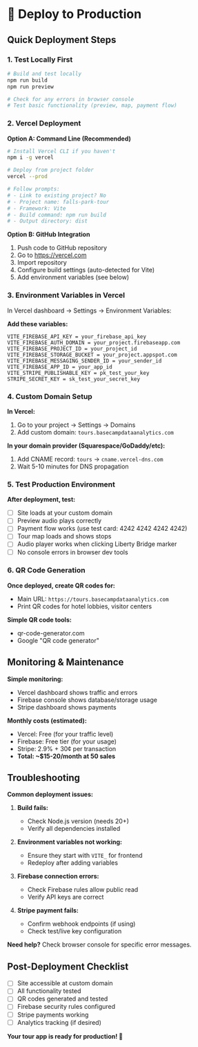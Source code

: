 # 🚀 Deploy to Production

## Quick Deployment Steps

### 1. Test Locally First
```bash
# Build and test locally
npm run build
npm run preview

# Check for any errors in browser console
# Test basic functionality (preview, map, payment flow)
```

### 2. Vercel Deployment

**Option A: Command Line (Recommended)**
```bash
# Install Vercel CLI if you haven't
npm i -g vercel

# Deploy from project folder
vercel --prod

# Follow prompts:
# - Link to existing project? No
# - Project name: falls-park-tour
# - Framework: Vite
# - Build command: npm run build
# - Output directory: dist
```

**Option B: GitHub Integration**
1. Push code to GitHub repository
2. Go to https://vercel.com
3. Import repository
4. Configure build settings (auto-detected for Vite)
5. Add environment variables (see below)

### 3. Environment Variables in Vercel

In Vercel dashboard → Settings → Environment Variables:

**Add these variables:**
```
VITE_FIREBASE_API_KEY = your_firebase_api_key
VITE_FIREBASE_AUTH_DOMAIN = your_project.firebaseapp.com
VITE_FIREBASE_PROJECT_ID = your_project_id
VITE_FIREBASE_STORAGE_BUCKET = your_project.appspot.com
VITE_FIREBASE_MESSAGING_SENDER_ID = your_sender_id
VITE_FIREBASE_APP_ID = your_app_id
VITE_STRIPE_PUBLISHABLE_KEY = pk_test_your_key
STRIPE_SECRET_KEY = sk_test_your_secret_key
```

### 4. Custom Domain Setup

**In Vercel:**
1. Go to your project → Settings → Domains
2. Add custom domain: `tours.basecampdataanalytics.com`

**In your domain provider (Squarespace/GoDaddy/etc):**
1. Add CNAME record: `tours` → `cname.vercel-dns.com`
2. Wait 5-10 minutes for DNS propagation

### 5. Test Production Environment

**After deployment, test:**
- [ ] Site loads at your custom domain
- [ ] Preview audio plays correctly
- [ ] Payment flow works (use test card: 4242 4242 4242 4242)
- [ ] Tour map loads and shows stops
- [ ] Audio player works when clicking Liberty Bridge marker
- [ ] No console errors in browser dev tools

### 6. QR Code Generation

**Once deployed, create QR codes for:**
- Main URL: `https://tours.basecampdataanalytics.com`
- Print QR codes for hotel lobbies, visitor centers

**Simple QR code tools:**
- qr-code-generator.com
- Google "QR code generator"

## Monitoring & Maintenance

**Simple monitoring:**
- Vercel dashboard shows traffic and errors
- Firebase console shows database/storage usage
- Stripe dashboard shows payments

**Monthly costs (estimated):**
- Vercel: Free (for your traffic level)
- Firebase: Free tier (for your usage)
- Stripe: 2.9% + 30¢ per transaction
- **Total: ~$15-20/month at 50 sales**

## Troubleshooting

**Common deployment issues:**

1. **Build fails:**
   - Check Node.js version (needs 20+)
   - Verify all dependencies installed

2. **Environment variables not working:**
   - Ensure they start with `VITE_` for frontend
   - Redeploy after adding variables

3. **Firebase connection errors:**
   - Check Firebase rules allow public read
   - Verify API keys are correct

4. **Stripe payment fails:**
   - Confirm webhook endpoints (if using)
   - Check test/live key configuration

**Need help?** Check browser console for specific error messages.

## Post-Deployment Checklist

- [ ] Site accessible at custom domain
- [ ] All functionality tested
- [ ] QR codes generated and tested
- [ ] Firebase security rules configured
- [ ] Stripe payments working
- [ ] Analytics tracking (if desired)

**Your tour app is ready for production! 🎉**